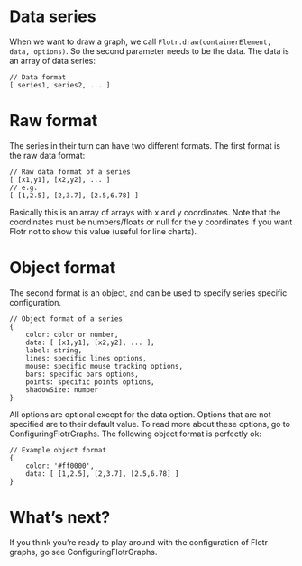 # Data series #

When we want to draw a graph, we call `Flotr.draw(containerElement, data, options)`. So the second parameter needs to be the data. The data is an array of data series:

```
// Data format
[ series1, series2, ... ]
```

# Raw format #

The series in their turn can have two different formats. The first format is the raw data format:

```
// Raw data format of a series
[ [x1,y1], [x2,y2], ... ]
// e.g.
[ [1,2.5], [2,3.7], [2.5,6.78] ]
```

Basically this is an array of arrays with x and y coordinates. Note that the coordinates must be numbers/floats or null for the y coordinates if you want Flotr not to show this value (useful for line charts).

# Object format #

The second format is an object, and can be used to specify series specific configuration.

```
// Object format of a series
{
	color: color or number,
	data: [ [x1,y1], [x2,y2], ... ],
	label: string,
	lines: specific lines options,
	mouse: specific mouse tracking options,
	bars: specific bars options,
	points: specific points options,
	shadowSize: number
}
```

All options are optional except for the data option. Options that are not specified are to their default value. To read more about these options, go to ConfiguringFlotrGraphs. The following object format is perfectly ok:

```
// Example object format
{
	color: '#ff0000',
	data: [ [1,2.5], [2,3.7], [2.5,6.78] ]
}
```

# What’s next? #

If you think you’re ready to play around with the configuration of Flotr graphs, go see ConfiguringFlotrGraphs.